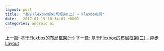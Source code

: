 ```yaml
---
layout: post
title:  "基于Flexbox的布局框架(二) - Flexbo布局"
date:   2017-01-15 10:34:01 +0800
categories: android ui
---
```





上一篇:
[基于Flexbox的布局框架(一)][part1]
下一篇:
[基于Flexbox的布局框架(三) - 异步Layout][part3]


[part1]:https://shuijwan.github.io/android/ui/2017/01/14/基于Flexbox的布局框架(-).html
[part3]:http://jekyllrb.com/docs/home

